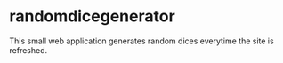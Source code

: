 # randomdicegenerator

This small web application generates random dices everytime the site is refreshed.
